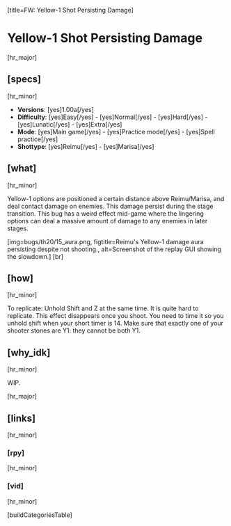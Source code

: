 [title=FW: Yellow-1 Shot Persisting Damage]
# Yellow-1 Shot Persisting Damage
[hr_major]

## [specs]  
[hr_minor]

* **Versions**: [yes]1.00a[/yes]
* **Difficulty**: [yes]Easy[/yes] - [yes]Normal[/yes] - [yes]Hard[/yes] - [yes]Lunatic[/yes] - [yes]Extra[/yes]
* **Mode**: [yes]Main game[/yes] - [yes]Practice mode[/yes] - [yes]Spell practice[/yes]  
* **Shottype**: [yes]Reimu[/yes] - [yes]Marisa[/yes]

## [what]
[hr_minor]

Yellow-1 options are positioned a certain distance above Reimu/Marisa, and deal contact damage on enemies. This damage persist during the stage transition. This bug has a weird effect mid-game where the lingering options can deal a massive amount of damage to any enemies in later stages.

[img=bugs/th20/15_aura.png, figtitle=Reimu's Yellow-1 damage aura persisting despite not shooting., alt=Screenshot of the replay GUI showing the slowdown.] [br]

## [how]
[hr_minor]

To replicate: Unhold Shift and Z at the same time. It is quite hard to replicate. This effect disappears once you shoot. You need to time it so you unhold shift when your short timer is 14. Make sure that exactly one of your shooter stones are Y1: they cannot be both Y1.

## [why_idk]
[hr_minor]

WIP. 

[hr_major]
## [links]
[hr_minor]
### [rpy]
[hr_minor]

### [vid]
[hr_minor]


[buildCategoriesTable]
